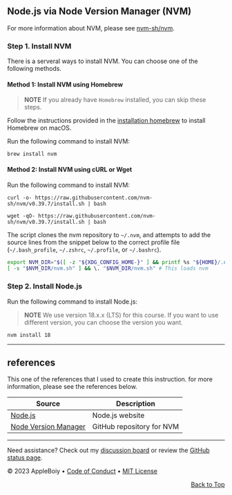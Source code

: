 
## Node.js via Node Version Manager (NVM)

For more information about NVM, please see [nvm-sh/nvm](https://github.com/nvm-sh/nvm#installing-and-updating).

### Step 1. Install NVM

There is a serveral ways to install NVM. You can choose one of the following methods.

#### Method 1: Install NVM using Homebrew

> **NOTE**
> If you already have `Homebrew` installed, you can skip these steps.

Follow the instructions provided in the [installation homebrew](homebrew.md#install_homebrew) to install Homebrew on macOS.

Run the following command to install NVM:

```shell
brew install nvm
```

#### Method 2: Install NVM using cURL or Wget

Run the following command to install NVM:

```shell
curl -o- https://raw.githubusercontent.com/nvm-sh/nvm/v0.39.7/install.sh | bash
```

```shell
wget -qO- https://raw.githubusercontent.com/nvm-sh/nvm/v0.39.7/install.sh | bash
```

The script clones the nvm repository to `~/.nvm`, and attempts to add the source lines from the snippet below to the correct profile file (`~/.bash_profile`, `~/.zshrc`, `~/.profile`, or `~/.bashrc`).

```sh
export NVM_DIR="$([ -z "${XDG_CONFIG_HOME-}" ] && printf %s "${HOME}/.nvm" || printf %s "${XDG_CONFIG_HOME}/nvm")"
[ -s "$NVM_DIR/nvm.sh" ] && \. "$NVM_DIR/nvm.sh" # This loads nvm
```

### Step 2. Install Node.js

Run the following command to install Node.js:

> **NOTE**
> We use version 18.x.x (LTS) for this course. If you want to use different version, you can choose the version you want.

```shell
nvm install 18
```

---

## references

This one of the references that I used to create this instruction. for more information, please see the references below.

| Source | Description |
| --- | --- |
| [Node.js](https://nodejs.org/en/) | Node.js website |
| [Node Version Manager](github.com/nvm-sh/nvm) | GitHub repository for NVM |

---

Need assistance? Check out my [discussion board](https://github.com/AppleBoiy/cs-wiki101/discussions) or review the [GitHub status page](https://www.githubstatus.com).

&copy; 2023 AppleBoiy &bull; [Code of Conduct](https://www.contributor-covenant.org/version/2/1/code_of_conduct/code_of_conduct.md) &bull; [MIT License](LICENSE)

<p align="right"><a href="#top" style=" bottom: 20px; right: 20px;">Back to Top</a></p>
